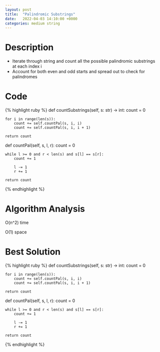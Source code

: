 ```yaml
---
layout: post
title:  "Palindromic Substrings"
date:   2022-04-03 14:10:00 +0000
categories: medium string
---
```

# Description
- Iterate through string and count all the possible palindromic substrings at each index i
- Account for both even and odd starts and spread out to check for palindromes

# Code
{% highlight ruby %}
def countSubstrings(self, s: str) -> int:
    count = 0
    
    for i in range(len(s)):
        count += self.countPal(s, i, i)
        count += self.countPal(s, i, i + 1)
    
    return count

def countPal(self, s, l, r):
    count = 0
    
    while l >= 0 and r < len(s) and s[l] == s[r]:
        count += 1
        
        l -= 1
        r += 1
        
    return count
{% endhighlight %}

# Algorithm Analysis
O(n^2) time

O(1) space

# Best Solution
{% highlight ruby %}
def countSubstrings(self, s: str) -> int:
    count = 0
    
    for i in range(len(s)):
        count += self.countPal(s, i, i)
        count += self.countPal(s, i, i + 1)
    
    return count

def countPal(self, s, l, r):
    count = 0
    
    while l >= 0 and r < len(s) and s[l] == s[r]:
        count += 1
        
        l -= 1
        r += 1
        
    return count
{% endhighlight %}
